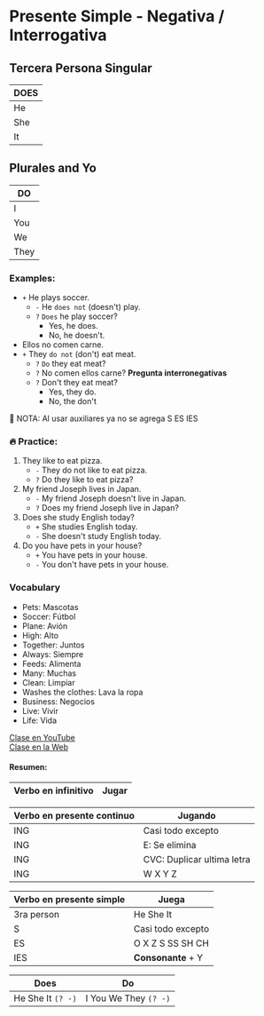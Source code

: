 # Presente Simple - Negativa / Interrogativa

## Tercera Persona Singular

|DOES |
|------ |
|He     |
|She    |
|It        |

## Plurales and Yo

|DO    |
|------|
|I        |
|You   |
|We    |
|They |

### Examples:  
- `+` He plays soccer.
	- `-` He `does not` (doesn't) play.
	- `?` `Does` he play soccer?
		- Yes, he does.
		- No, he doesn't.
- Ellos no comen carne.
- `+` They `do not` (don't) eat meat.
	- `?` `Do` they eat meat?
	- `?` No comen ellos carne? **Pregunta interronegativas**
	- `?` Don't they eat meat?
		- Yes, they do.
		- No, the don't


📌 NOTA: Al usar auxiliares ya no se agrega S ES IES


### 🔥 Practice:  
1. They like to eat pizza.
	- `-` They do not like to eat pizza.
	- `?` Do they like to eat pizza?
2. My friend Joseph lives in Japan.
	- `-` My friend Joseph doesn't live in Japan.
	- `?` Does my friend Joseph live in Japan?
3. Does she study English today?
	- `+` She studies English today.
	- `-` She doesn't study English today.
4. Do you have pets in your house?  
	- `+` You have pets in your house.
	- `-` You don't have pets in your house.

### Vocabulary
- Pets: Mascotas   
- Soccer: Fútbol   
- Plane: Avión   
- High: Alto   
- Together: Juntos   
- Always: Siempre   
- Feeds: Alimenta   
- Many: Muchas   
- Clean: Limpiar   
- Washes the clothes: Lava la ropa   
- Business: Negocios   
- Live: Vivir    
- Life: Vida   

[Clase en YouTube](https://www.youtube.com/watch?v=8gN9rSN54VI&list=PLgrNDDl9MxYmUmf19zPiljdg8FKIRmP78&index=17)  
[Clase en la Web](https://www.pacho8a.com/ingl%C3%A9s/curso-ingl%C3%A9s-desde-cero/lecci%C3%B3n-15/)

#### Resumen: 
|Verbo en **infinitivo** |Jugar |
|------------------------|------|


|Verbo en presente continuo |Jugando                    |
|---------------------------|---------------------------|
|ING                        |Casi todo excepto          |
|ING                        |E: Se elimina              |
|ING                        |CVC: Duplicar ultima letra |
|ING                        |W X Y Z                    |


|Verbo en presente simple |Juega             | 
|-------------------------|------------------|
|3ra person               |He She It         |
|S                        |Casi todo excepto |
|ES                       |O X Z S SS SH CH  |
|IES                      |**Consonante** + Y|


|Does            |Do                       |
|----------------|-------------------------|
|He She It `(? -)` |I You We They `(? -)` |